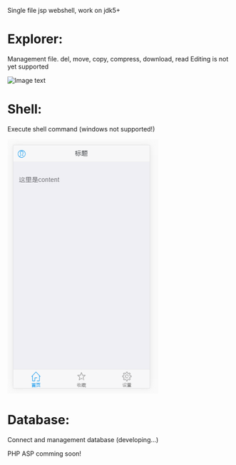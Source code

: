 Single file jsp webshell, work on jdk5+

# Explorer:
  Management file.
  del, move, copy, compress, download, read
  Editing is not yet supported
  
  ![Image text](https://raw.githubusercontent.com/kjyc1/jsp-webshell/master/fileManager.png)
  
# Shell:
  Execute shell command (windows not supported!)
  
  ![Image text](https://raw.githubusercontent.com/hongmaju/light7Local/master/img/productShow/20170518152848.png)
  
# Database:
  Connect and management database (developing...)
  
  
PHP ASP comming soon!
